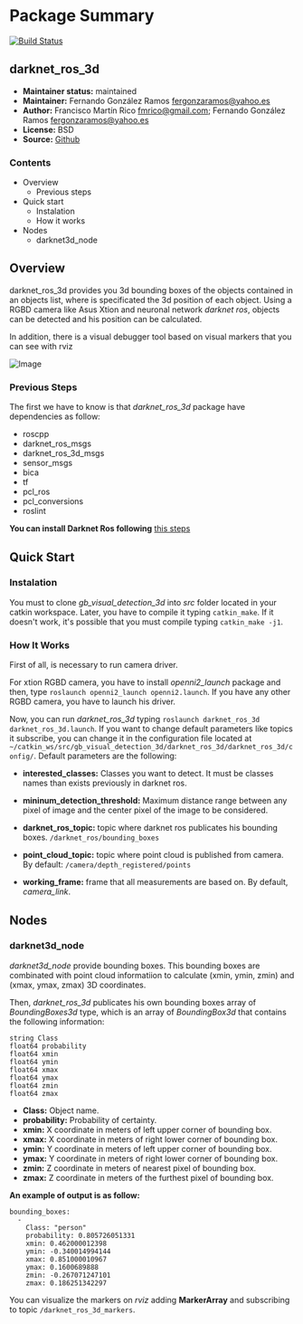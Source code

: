 # Package Summary

[![Build Status](https://travis-ci.com/IntelligentRoboticsLabs/gb_visual_detection_3d.svg?branch=master)](https://travis-ci.com/IntelligentRoboticsLabs/gb_visual_detection_3d)

## darknet_ros_3d

* **Maintainer status:** maintained
* **Maintainer:** Fernando González Ramos <fergonzaramos@yahoo.es>
* **Author:** Francisco Martín Rico <fmrico@gmail.com>; Fernando González Ramos <fergonzaramos@yahoo.es>
* **License:** BSD
* **Source:** [Github](https://github.com/IntelligentRoboticsLabs/gb_visual_detection_3d)

### Contents
* Overview
  * Previous steps
* Quick start
  * Instalation
  * How it works
* Nodes
  * darknet3d_node

## Overview
darknet_ros_3d provides you 3d bounding boxes of the objects contained in an objects list, where is specificated the 3d position of each object.
Using a RGBD camera like Asus Xtion and neuronal network *darknet ros*, objects can be detected and his position can be calculated.

In addition, there is a visual debugger tool based on visual markers that you can see with rviz

![Image](https://github.com/IntelligentRoboticsLabs/gb_visual_detection_3d/docs/visual_markers.png)

### Previous Steps

The first we have to know is that *darknet_ros_3d* package have dependencies as follow:

* roscpp
* darknet_ros_msgs
* darknet_ros_3d_msgs
* sensor_msgs
* bica
* tf
* pcl_ros
* pcl_conversions
* roslint

**You can install Darknet Ros following** [this steps](https://github.com/leggedrobotics/darknet_ros)

## Quick Start

### Instalation

You must to clone *gb_visual_detection_3d* into *src* folder located in your catkin workspace. Later, you have to compile it typing ``catkin_make``. If it doesn't work, it's possible that you must compile typing ``catkin_make -j1``.

### How It Works

First of all, is necessary to run camera driver.

For xtion RGBD camera, you have to install *openni2_launch* package and then, type ``roslaunch openni2_launch openni2.launch``. If you have any other RGBD camera, you have to launch his driver.

Now, you can run *darknet_ros_3d* typing ``roslaunch darknet_ros_3d darknet_ros_3d.launch``. If you want to change default parameters like topics it subscribe, you can change it in the configuration file located at ``~/catkin_ws/src/gb_visual_detection_3d/darknet_ros_3d/darknet_ros_3d/config/``. Default parameters are the following:

* **interested_classes:** Classes you want to detect. It must be classes names than exists previously in darknet ros.

* **mininum_detection_threshold:** Maximum distance range between any pixel of image and the center pixel of the image to be considered.

* **darknet_ros_topic:** topic where darknet ros publicates his bounding boxes. ``/darknet_ros/bounding_boxes``

* **point_cloud_topic:** topic where point cloud is published from camera. By default: ``/camera/depth_registered/points``

* **working_frame:** frame that all measurements are based on. By default, *camera_link*.

## Nodes

### darknet3d_node

*darknet3d_node* provide bounding boxes. This bounding boxes are combinated with point cloud informatiion to calculate (xmin, ymin, zmin) and (xmax, ymax, zmax) 3D coordinates.

Then, *darknet_ros_3d* publicates his own bounding boxes array of *BoundingBoxes3d* type, which is an array of *BoundingBox3d* that contains the following information:
```
string Class
float64 probability
float64 xmin
float64 ymin
float64 xmax
float64 ymax
float64 zmin
float64 zmax
```
* **Class:** Object name.
* **probability:** Probability of certainty.
* **xmin:** X coordinate in meters of left upper corner of bounding box.
* **xmax:** X coordinate in meters of right lower corner of bounding box.
* **ymin:** Y coordinate in meters of left upper corner of bounding box.
* **ymax:** Y coordinate in meters of right lower corner of bounding box.
* **zmin:** Z coordinate in meters of nearest pixel of bounding box.
* **zmax:** Z coordinate in meters of the furthest pixel of bounding box.

**An example of output is as follow:**

```
bounding_boxes:
  -
    Class: "person"
    probability: 0.805726051331
    xmin: 0.462000012398
    ymin: -0.340014994144
    xmax: 0.851000010967
    ymax: 0.1600689888
    zmin: -0.267071247101
    zmax: 0.186251342297
```

You can visualize the markers on *rviz* adding **MarkerArray** and subscribing to topic ``/darknet_ros_3d_markers``.
